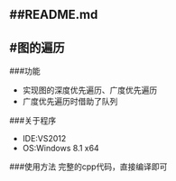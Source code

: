 ##README.md 
-------------
#图的遍历
-------------

###功能
- 实现图的深度优先遍历、广度优先遍历
- 广度优先遍历时借助了队列

###关于程序
- IDE:VS2012
- OS:Windows 8.1 x64

###使用方法
完整的cpp代码，直接编译即可
